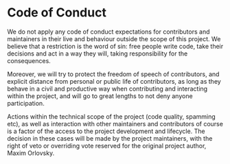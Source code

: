 # Code of Conduct

We do not apply any code of conduct expectations for contributors and 
maintainers in their live and behaviour outside the scope of this project.
We believe that a restriction is the word of sin: free people write code, take
their decisions and act in a way they will, taking responsibility for the
consequences.

Moreover, we will try to protect the freedom of speech of contributors, and 
explicit distance from personal or public life of contributors, as long as 
they behave in a civil and productive way when contributing and interacting 
within the project, and will go to great lengths to not deny anyone 
participation.

Actions within the technical scope of the project (code quality, spamming etc), 
as well as interaction with other maintainers and contributors of course is
a factor of the access to the project development and lifecycle. The decision in
these cases will be made by the project maintainers, with the right of veto or
overriding vote reserved for the original project author, Maxim Orlovsky.
